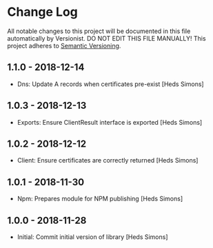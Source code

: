 # Change Log

All notable changes to this project will be documented in this file
automatically by Versionist. DO NOT EDIT THIS FILE MANUALLY!
This project adheres to [Semantic Versioning](http://semver.org/).

## 1.1.0 - 2018-12-14

* Dns: Update A records when certificates pre-exist [Heds Simons]

## 1.0.3 - 2018-12-13

* Exports: Ensure ClientResult interface is exported [Heds Simons]

## 1.0.2 - 2018-12-12

* Client: Ensure certificates are correctly returned [Heds Simons]

## 1.0.1 - 2018-11-30

* Npm: Prepares module for NPM publishing [Heds Simons]

## 1.0.0 - 2018-11-28

* Initial: Commit initial version of library [Heds Simons]
